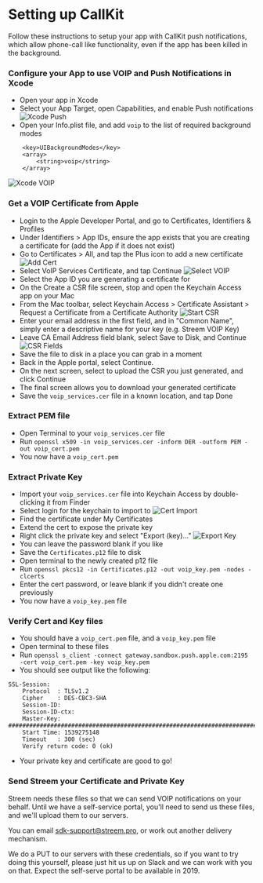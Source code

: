 Setting up CallKit
==================

Follow these instructions to setup your app with CallKit push notifications, which allow phone-call like functionality, even if the app has been killed in the background.

### Configure your App to use VOIP and Push Notifications in Xcode
* Open your app in Xcode
* Select your App Target, open Capabilities, and enable Push notifications ![Xcode Push](images/8_xcode_push.png)
* Open your Info.plist file, and add `voip` to the list of required background modes
```
	<key>UIBackgroundModes</key>
	<array>
		<string>voip</string>
	</array>
```
![Xcode VOIP](images/9_xcode_voip_background.png)

### Get a VOIP Certificate from Apple

* Login to the Apple Developer Portal, and go to Certificates, Identifiers & Profiles
* Under Identifiers > App IDs, ensure the app exists that you are creating a certificate for (add the App if it does not exist)
* Go to Certificates > All, and tap the Plus icon to add a new certificate ![Add Cert](images/1_add_cert.png)
* Select VoIP Services Certificate, and tap Continue ![Select VOIP](images/2_select_voip.png)
* Select the App ID you are generating a certificate for
* On the Create a CSR file screen, stop and open the Keychain Access app on your Mac
* From the Mac toolbar, select Keychain Access > Certificate Assistant > Request a Certificate from a Certificate Authority ![Start CSR](images/3_start_csr.png)
* Enter your email address in the first field, and in "Common Name", simply enter a descriptive name for your key (e.g. Streem VOIP Key)
* Leave CA Email Address field blank, select Save to Disk, and Continue ![CSR Fields](images/4_csr_fields.png)
* Save the file to disk in a place you can grab in a moment
* Back in the Apple portal, select Continue.
* On the next screen, select to upload the CSR you just generated, and click Continue
* The final screen allows you to download your generated certificate
* Save the `voip_services.cer` file in a known location, and tap Done


### Extract PEM file

* Open Terminal to your `voip_services.cer` file
* Run `openssl x509 -in voip_services.cer -inform DER -outform PEM -out voip_cert.pem`
* You now have a `voip_cert.pem`


### Extract Private Key

* Import your `voip_services.cer` file into Keychain Access by double-clicking it from Finder
* Select login for the keychain to import to ![Cert Import](images/5_cert_import.png)
* Find the certificate under My Certificates
* Extend the cert to expose the private key
* Right click the private key and select "Export (key)..." ![Export Key](images/7_export_key.png)
* You can leave the password blank if you like
* Save the `Certificates.p12` file to disk
* Open terminal to the newly created p12 file
* Run `openssl pkcs12 -in Certificates.p12 -out voip_key.pem -nodes -clcerts`
* Enter the cert password, or leave blank if you didn't create one previously
* You now have a `voip_key.pem` file


### Verify Cert and Key files

* You should have a `voip_cert.pem` file, and a `voip_key.pem` file
* Open terminal to these files
* Run `openssl s_client -connect gateway.sandbox.push.apple.com:2195 -cert voip_cert.pem -key voip_key.pem`
* You should see output like the following:
```
SSL-Session:
    Protocol  : TLSv1.2
    Cipher    : DES-CBC3-SHA
    Session-ID:
    Session-ID-ctx:
    Master-Key: ########################################################################################
    Start Time: 1539275148
    Timeout   : 300 (sec)
    Verify return code: 0 (ok)
```
* Your private key and certificate are good to go!


### Send Streem your Certificate and Private Key

Streem needs these files so that we can send VOIP notifications on your behalf.  Until we have a self-service portal, you'll need to send us these files, and we'll upload them to our servers.

You can email sdk-support@streem.pro, or work out another delivery mechanism.

We do a PUT to our servers with these credentials, so if you want to try doing this yourself, please just hit us up on Slack and we can work with you on that.  Expect the self-serve portal to be available in 2019.

